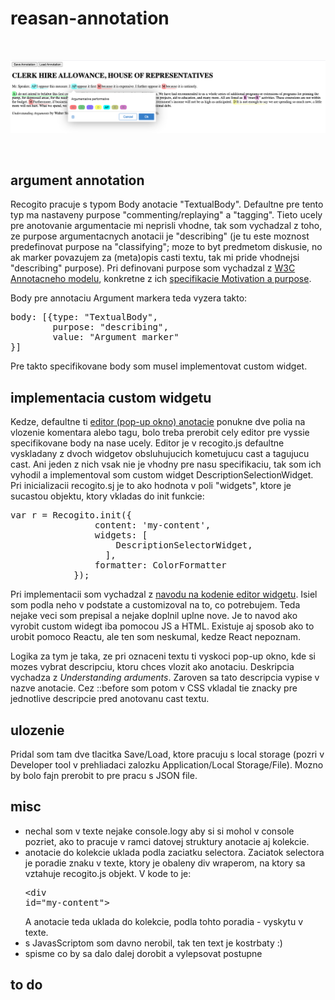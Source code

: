 # reasan-annotation
<br/>

![Screenshot](Screenshot.png)

<br/>

## argument annotation
Recogito pracuje s typom Body anotacie "TextualBody". Defaultne pre tento typ ma nastaveny purpose "commenting/replaying" a "tagging". Tieto ucely pre anotovanie argumentacie mi neprisli vhodne, tak som vychadzal z toho, ze purpose argumentacnych anotacii je "describing" (je tu este moznost predefinovat purpose na "classifying"; moze to byt predmetom diskusie, no ak marker povazujem za (meta)opis casti textu, tak mi pride vhodnejsi "describing" purpose). Pri definovani purpose som vychadzal z [W3C Annotacneho modelu](https://www.w3.org/TR/annotation-model/), konkretne z ich [specifikacie Motivation a purpose](https://www.w3.org/TR/annotation-model/#motivation-and-purpose).

Body pre annotaciu Argument markera teda vyzera takto:
<pre>body: [{type: "TextualBody", 
        purpose: "describing", 
        value: "Argument marker"
}]</pre>

Pre takto specifikovane body som musel implementovat custom widget.

## implementacia custom widgetu
Kedze, defaultne ti [editor (pop-up okno) anotacie](https://recogito.github.io/guides/configuring-the-editor/) ponukne dve polia na vlozenie komentara alebo tagu, bolo treba prerobit cely editor pre vyssie specifikovane body na nase ucely. Editor je v recogito.js defaultne vyskladany z dvoch widgetov obsluhujucich kometujucu cast a tagujucu cast. Ani jeden z nich vsak nie je vhodny pre nasu specifikaciu, tak som ich vyhodil a implementoval som custom widget DescriptionSelectionWidget. Pri inicializacii recogito.sj je to ako hodnota v poli "widgets", ktore je sucastou objektu, ktory vkladas do init funkcie:
<pre>var r = Recogito.init({
	        	content: 'my-content',
	        	widgets: [
	        	    DescriptionSelectorWidget,
	        	  ],
	        	formatter: ColorFormatter
	      	});</pre>

Pri implementacii som vychadzal z [navodu na kodenie editor widgetu](https://recogito.github.io/guides/editor-widgets/). Isiel som podla neho v podstate a customizoval na to, co potrebujem. Teda nejake veci som prepisal a nejake doplnil uplne nove. Je to navod ako vyrobit custom widegt iba pomocou JS a HTML. Existuje aj sposob ako to urobit pomoco Reactu, ale ten som neskumal, kedze React nepoznam.

Logika za tym je taka, ze pri oznaceni textu ti vyskoci pop-up okno, kde si mozes vybrat descripciu, ktoru chces vlozit ako anotaciu. Deskripcia vychadza z <cite>Understanding arduments</cite>. Zaroven sa tato descripcia vypise v nazve anotacie. Cez ::before som potom v CSS vkladal tie znacky pre jednotlive descripcie pred anotovanu cast textu.

## ulozenie
Pridal som tam dve tlacitka Save/Load, ktore pracuju s local storage (pozri v Developer tool v prehliadaci zalozku Application/Local Storage/File). Mozno by bolo fajn prerobit to pre pracu s JSON file.

## misc
 - nechal som v texte nejake console.logy aby si si mohol v console pozriet, ako to pracuje v ramci datovej struktury anotacie aj kolekcie.
 - anotacie do kolekcie uklada podla zaciatku selectora. Zaciatok selectora je poradie znaku v texte, ktory je obaleny div wraperom, na ktory sa vztahuje recogito.js objekt. V kode to je: <pre>\<div id="my-content"\></pre> A anotacie teda uklada do kolekcie, podla tohto poradia - vyskytu v texte.
 - s JavasScriptom som davno nerobil, tak ten text je kostrbaty :)
 - spisme co by sa dalo dalej dorobit a vylepsovat postupne
 
 ## to do
 
